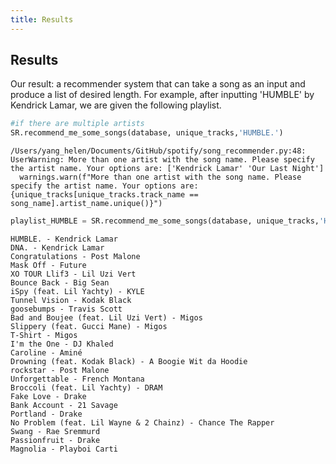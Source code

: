 ```yaml
---
title: Results
---
```


## Results

Our result: a recommender system that can take a song as an input and produce a list of desired length. For example, after inputting 'HUMBLE' by Kendrick Lamar, we are given the following playlist.

```python
#if there are multiple artists
SR.recommend_me_some_songs(database, unique_tracks,'HUMBLE.')
```


    /Users/yang_helen/Documents/GitHub/spotify/song_recommender.py:48: UserWarning: More than one artist with the song name. Please specify the artist name. Your options are: ['Kendrick Lamar' 'Our Last Night']
      warnings.warn(f"More than one artist with the song name. Please specify the artist name. Your options are: {unique_tracks[unique_tracks.track_name == song_name].artist_name.unique()}")




```python
playlist_HUMBLE = SR.recommend_me_some_songs(database, unique_tracks,'HUMBLE.', 'Kendrick Lamar')
```


    HUMBLE. - Kendrick Lamar
    DNA. - Kendrick Lamar
    Congratulations - Post Malone
    Mask Off - Future
    XO TOUR Llif3 - Lil Uzi Vert
    Bounce Back - Big Sean
    iSpy (feat. Lil Yachty) - KYLE
    Tunnel Vision - Kodak Black
    goosebumps - Travis Scott
    Bad and Boujee (feat. Lil Uzi Vert) - Migos
    Slippery (feat. Gucci Mane) - Migos
    T-Shirt - Migos
    I'm the One - DJ Khaled
    Caroline - Aminé
    Drowning (feat. Kodak Black) - A Boogie Wit da Hoodie
    rockstar - Post Malone
    Unforgettable - French Montana
    Broccoli (feat. Lil Yachty) - DRAM
    Fake Love - Drake
    Bank Account - 21 Savage
    Portland - Drake
    No Problem (feat. Lil Wayne & 2 Chainz) - Chance The Rapper
    Swang - Rae Sremmurd
    Passionfruit - Drake
    Magnolia - Playboi Carti

